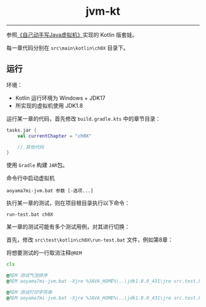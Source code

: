 <div align="center">
    <h1>jvm-kt</h1>
</div>

---

参照[《自己动手写Java虚拟机》](https://github.com/zxh0/jvmgo-book)实现的 Kotlin 版套娃。

每一章代码分别在 `src\main\kotlin\ch0X` 目录下。

## 运行

环境：

* Kotlin 运行环境为 Windows + JDK17
* 所实现的虚拟机使用 JDK1.8

运行某一章的代码，首先修改 `build.gradle.kts` 中的章节目录：

```kotlin
tasks.jar {
    val currentChapter = "ch0X"

    // 其他代码
}
```

使用 `Gradle` 构建 `JAR`包。

命令行中启动虚拟机

```commandline
aoyama7mi-jvm.bat 参数 [-选项...]
```

执行某一章的测试，则在项目根目录执行以下命令：

```commandline
run-test.bat ch0X
```

某一章的测试可能有多个测试用例，对其进行切换：

首先，修改 `src\test\kotlin\ch0X\run-test.bat` 文件，例如第8章：

将想要测试的一行取消注释`@REM`

```bat
cls

@REM 测试气泡排序
@REM aoyama7mi-jvm.bat -Xjre %JAVA_HOME%\..\jdk1.8.0_431\jre src.test.kotlin.ch08.BubbleSortTest -verboseClass true

@REM 测试打印字符串
@REM aoyama7mi-jvm.bat -Xjre %JAVA_HOME%\..\jdk1.8.0_431\jre src.test.kotlin.ch08.HelloWorld -verboseClass wow sljdals sjalsl
```
